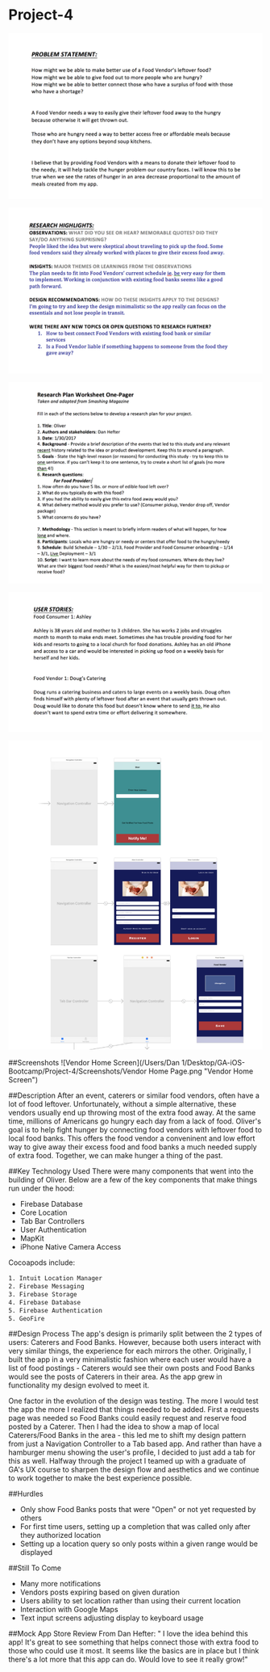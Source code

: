 # Project-4

![Alt Image Text](Prep_Work/Problem_Statement.png)


![Alt Image Text](Prep_Work/Research_Highlights.png)

![Alt Image Text](Prep_Work/Research_Plan_One_Pager.png)

![Alt Image Text](Prep_Work/User_Stories.png)

![Alt Image Text](Prep_Work/Wireframes.png)


##Screenshots
![Vendor Home Screen](/Users/Dan 1/Desktop/GA-iOS-Bootcamp/Project-4/Screenshots/Vendor Home Page.png "Vendor Home Screen")

##Description
After an event, caterers or similar food vendors, often have a lot of food leftover. Unfortunately, without a simple alternative, these vendors usually end up throwing most of the extra food away. At the same time, millions of Americans go hungry each day from a lack of food. Oliver's goal is to help fight hunger by connecting food vendors with leftover food to local food banks. This offers the food vendor a conveninent and low effort way to give away their excess food and food banks a much needed supply of extra food. Together, we can make hunger a thing of the past.

##Key Technology Used
There were many components that went into the building of Oliver. Below are a few of the key components that make things run under the hood:

* Firebase Database
* Core Location
* Tab Bar Controllers
* User Authentication
* MapKit
* iPhone Native Camera Access

Cocoapods include:

	1. Intuit Location Manager
	2. Firebase Messaging
	3. Firebase Storage
	4. Firebase Database
	5. Firebase Authentication
	5. GeoFire

##Design Process
The app's design is primarily split between the 2 types of users: Caterers and Food Banks. However, because both users interact with very similar things, the experience for each mirrors the other. Originally, I built the app in a very minimalistic fashion where each user would have a list of food postings - Caterers would see their own posts and Food Banks would see the posts of Caterers in their area. As the app grew in functionality my design evolved to meet it. 

One factor in the evolution of the design was testing. The more I would test the app the more I realized that things needed to be added. First a requests page was needed so Food Banks could easily request and reserve food posted by a Caterer. Then I had the idea to show a map of local Caterers/Food Banks in the area - this led me to shift my design pattern from just a Navigation Controller to a Tab based app. And rather than have a hamburger menu showing the user's profile, I decided to just add a tab for this as well. Halfway through the project I teamed up with a graduate of GA's UX course to sharpen the design flow and aesthetics and we continue to work together to make the best experience possible.

##Hurdles

* Only show Food Banks posts that were "Open" or not yet requested by others
* For first time users, setting up a completion that was called only after they authorized location
* Setting up a location query so only posts within a given range would be displayed


##Still To Come

* Many more notifications
* Vendors posts expiring based on given duration
* Users ability to set location rather than using their current location
* Interaction with Google Maps
* Text input screens adjusting display to keyboard usage

##Mock App Store Review
From Dan Hefter:
" I love the idea behind this app! It's great to see something that helps connect those with extra food to those who could use it most. It seems like the basics are in place but I think there's a lot more that this app can do. Would love to see it really grow!"